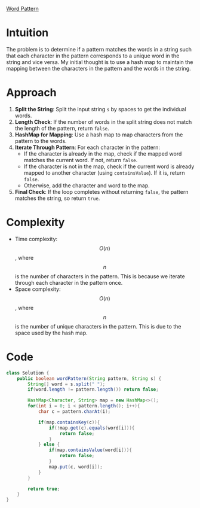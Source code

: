[Word Pattern](https://leetcode.com/problems/word-pattern/description/?envType=study-plan-v2&envId=top-interview-150)

# Intuition
The problem is to determine if a pattern matches the words in a string such that each character in the pattern corresponds to a unique word in the string and vice versa. My initial thought is to use a hash map to maintain the mapping between the characters in the pattern and the words in the string.

# Approach
1. **Split the String**: Split the input string `s` by spaces to get the individual words.
2. **Length Check**: If the number of words in the split string does not match the length of the pattern, return `false`.
3. **HashMap for Mapping**: Use a hash map to map characters from the pattern to the words.
4. **Iterate Through Pattern**: For each character in the pattern:
   - If the character is already in the map, check if the mapped word matches the current word. If not, return `false`.
   - If the character is not in the map, check if the current word is already mapped to another character (using `containsValue`). If it is, return `false`.
   - Otherwise, add the character and word to the map.
5. **Final Check**: If the loop completes without returning `false`, the pattern matches the string, so return `true`.

# Complexity
- Time complexity: $$O(n)$$, where $$n$$ is the number of characters in the pattern. This is because we iterate through each character in the pattern once.
- Space complexity: $$O(n)$$, where $$n$$ is the number of unique characters in the pattern. This is due to the space used by the hash map.

# Code
```java
class Solution {
    public boolean wordPattern(String pattern, String s) {
        String[] word = s.split(" ");
        if(word.length != pattern.length()) return false;

        HashMap<Character, String> map = new HashMap<>();
        for(int i = 0; i < pattern.length(); i++){
            char c = pattern.charAt(i);

            if(map.containsKey(c)){
                if(!map.get(c).equals(word[i])){
                    return false;
                }
            } else {
                if(map.containsValue(word[i])){
                    return false;
                }
                map.put(c, word[i]);
            }
        }

        return true;
    }
}
```
